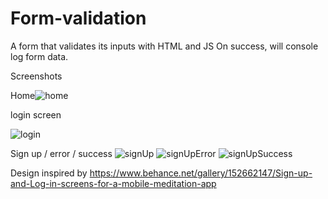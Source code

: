 # Form-validation
A form that validates its inputs with HTML and JS
On success, will console log form data.

Screenshots 

Home![home](https://user-images.githubusercontent.com/82598098/226219400-1f0237b2-d43e-42dc-b9b9-71aa5aa13733.jpg)


login screen 

![login](https://user-images.githubusercontent.com/82598098/226219418-3b2cfe6e-b3e1-48ee-a745-2e2471afc1d0.jpg)


Sign up / error / success 
![signUp](https://user-images.githubusercontent.com/82598098/226219502-0f4992de-f154-4d7e-88a0-e912fa4a33f1.jpg)
![signUpError](https://user-images.githubusercontent.com/82598098/226219506-e64989b1-ae6e-471d-809e-b5d4f5f11f3d.jpg)
![signUpSuccess](https://user-images.githubusercontent.com/82598098/226219578-fe21bb7c-d3cf-4566-bb50-a088d2bc5f8e.jpg)

Design inspired by 
https://www.behance.net/gallery/152662147/Sign-up-and-Log-in-screens-for-a-mobile-meditation-app
